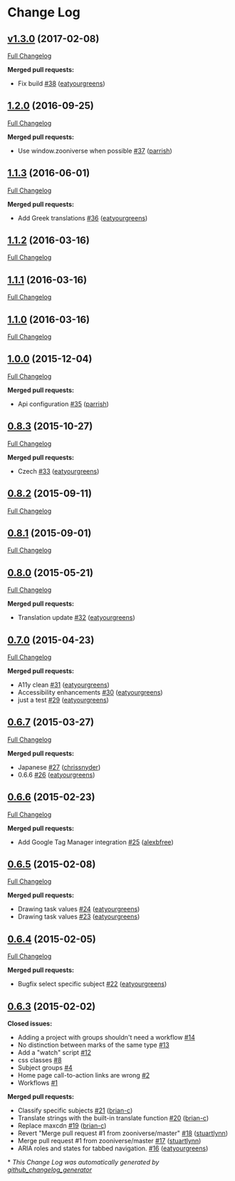 # Change Log

## [v1.3.0](https://github.com/zooniverse/zooniverse-readymade/tree/v1.3.0) (2017-02-08)
[Full Changelog](https://github.com/zooniverse/zooniverse-readymade/compare/1.2.0...v1.3.0)

**Merged pull requests:**

- Fix build [\#38](https://github.com/zooniverse/zooniverse-readymade/pull/38) ([eatyourgreens](https://github.com/eatyourgreens))

## [1.2.0](https://github.com/zooniverse/zooniverse-readymade/tree/1.2.0) (2016-09-25)
[Full Changelog](https://github.com/zooniverse/zooniverse-readymade/compare/1.1.3...1.2.0)

**Merged pull requests:**

- Use window.zooniverse when possible [\#37](https://github.com/zooniverse/zooniverse-readymade/pull/37) ([parrish](https://github.com/parrish))

## [1.1.3](https://github.com/zooniverse/zooniverse-readymade/tree/1.1.3) (2016-06-01)
[Full Changelog](https://github.com/zooniverse/zooniverse-readymade/compare/1.1.2...1.1.3)

**Merged pull requests:**

- Add Greek translations [\#36](https://github.com/zooniverse/zooniverse-readymade/pull/36) ([eatyourgreens](https://github.com/eatyourgreens))

## [1.1.2](https://github.com/zooniverse/zooniverse-readymade/tree/1.1.2) (2016-03-16)
[Full Changelog](https://github.com/zooniverse/zooniverse-readymade/compare/1.1.1...1.1.2)

## [1.1.1](https://github.com/zooniverse/zooniverse-readymade/tree/1.1.1) (2016-03-16)
[Full Changelog](https://github.com/zooniverse/zooniverse-readymade/compare/1.1.0...1.1.1)

## [1.1.0](https://github.com/zooniverse/zooniverse-readymade/tree/1.1.0) (2016-03-16)
[Full Changelog](https://github.com/zooniverse/zooniverse-readymade/compare/1.0.0...1.1.0)

## [1.0.0](https://github.com/zooniverse/zooniverse-readymade/tree/1.0.0) (2015-12-04)
[Full Changelog](https://github.com/zooniverse/zooniverse-readymade/compare/0.8.3...1.0.0)

**Merged pull requests:**

- Api configuration [\#35](https://github.com/zooniverse/zooniverse-readymade/pull/35) ([parrish](https://github.com/parrish))

## [0.8.3](https://github.com/zooniverse/zooniverse-readymade/tree/0.8.3) (2015-10-27)
[Full Changelog](https://github.com/zooniverse/zooniverse-readymade/compare/0.8.2...0.8.3)

**Merged pull requests:**

- Czech [\#33](https://github.com/zooniverse/zooniverse-readymade/pull/33) ([eatyourgreens](https://github.com/eatyourgreens))

## [0.8.2](https://github.com/zooniverse/zooniverse-readymade/tree/0.8.2) (2015-09-11)
[Full Changelog](https://github.com/zooniverse/zooniverse-readymade/compare/0.8.1...0.8.2)

## [0.8.1](https://github.com/zooniverse/zooniverse-readymade/tree/0.8.1) (2015-09-01)
[Full Changelog](https://github.com/zooniverse/zooniverse-readymade/compare/0.8.0...0.8.1)

## [0.8.0](https://github.com/zooniverse/zooniverse-readymade/tree/0.8.0) (2015-05-21)
[Full Changelog](https://github.com/zooniverse/zooniverse-readymade/compare/0.7.0...0.8.0)

**Merged pull requests:**

- Translation update [\#32](https://github.com/zooniverse/zooniverse-readymade/pull/32) ([eatyourgreens](https://github.com/eatyourgreens))

## [0.7.0](https://github.com/zooniverse/zooniverse-readymade/tree/0.7.0) (2015-04-23)
[Full Changelog](https://github.com/zooniverse/zooniverse-readymade/compare/0.6.7...0.7.0)

**Merged pull requests:**

- A11y clean [\#31](https://github.com/zooniverse/zooniverse-readymade/pull/31) ([eatyourgreens](https://github.com/eatyourgreens))
- Accessibility enhancements [\#30](https://github.com/zooniverse/zooniverse-readymade/pull/30) ([eatyourgreens](https://github.com/eatyourgreens))
- just a test [\#29](https://github.com/zooniverse/zooniverse-readymade/pull/29) ([eatyourgreens](https://github.com/eatyourgreens))

## [0.6.7](https://github.com/zooniverse/zooniverse-readymade/tree/0.6.7) (2015-03-27)
[Full Changelog](https://github.com/zooniverse/zooniverse-readymade/compare/0.6.6...0.6.7)

**Merged pull requests:**

- Japanese [\#27](https://github.com/zooniverse/zooniverse-readymade/pull/27) ([chrissnyder](https://github.com/chrissnyder))
- 0.6.6 [\#26](https://github.com/zooniverse/zooniverse-readymade/pull/26) ([eatyourgreens](https://github.com/eatyourgreens))

## [0.6.6](https://github.com/zooniverse/zooniverse-readymade/tree/0.6.6) (2015-02-23)
[Full Changelog](https://github.com/zooniverse/zooniverse-readymade/compare/0.6.5...0.6.6)

**Merged pull requests:**

- Add Google Tag Manager integration [\#25](https://github.com/zooniverse/zooniverse-readymade/pull/25) ([alexbfree](https://github.com/alexbfree))

## [0.6.5](https://github.com/zooniverse/zooniverse-readymade/tree/0.6.5) (2015-02-08)
[Full Changelog](https://github.com/zooniverse/zooniverse-readymade/compare/0.6.4...0.6.5)

**Merged pull requests:**

- Drawing task values [\#24](https://github.com/zooniverse/zooniverse-readymade/pull/24) ([eatyourgreens](https://github.com/eatyourgreens))
- Drawing task values [\#23](https://github.com/zooniverse/zooniverse-readymade/pull/23) ([eatyourgreens](https://github.com/eatyourgreens))

## [0.6.4](https://github.com/zooniverse/zooniverse-readymade/tree/0.6.4) (2015-02-05)
[Full Changelog](https://github.com/zooniverse/zooniverse-readymade/compare/0.6.3...0.6.4)

**Merged pull requests:**

- Bugfix select specific subject [\#22](https://github.com/zooniverse/zooniverse-readymade/pull/22) ([eatyourgreens](https://github.com/eatyourgreens))

## [0.6.3](https://github.com/zooniverse/zooniverse-readymade/tree/0.6.3) (2015-02-02)
**Closed issues:**

- Adding a project with groups shouldn't need a workflow [\#14](https://github.com/zooniverse/zooniverse-readymade/issues/14)
- No distinction between marks of the same type [\#13](https://github.com/zooniverse/zooniverse-readymade/issues/13)
- Add a "watch" script [\#12](https://github.com/zooniverse/zooniverse-readymade/issues/12)
- css classes [\#8](https://github.com/zooniverse/zooniverse-readymade/issues/8)
- Subject groups [\#4](https://github.com/zooniverse/zooniverse-readymade/issues/4)
- Home page call-to-action links are wrong [\#2](https://github.com/zooniverse/zooniverse-readymade/issues/2)
- Workflows [\#1](https://github.com/zooniverse/zooniverse-readymade/issues/1)

**Merged pull requests:**

- Classify specific subjects [\#21](https://github.com/zooniverse/zooniverse-readymade/pull/21) ([brian-c](https://github.com/brian-c))
- Translate strings with the built-in translate function [\#20](https://github.com/zooniverse/zooniverse-readymade/pull/20) ([brian-c](https://github.com/brian-c))
- Replace maxcdn [\#19](https://github.com/zooniverse/zooniverse-readymade/pull/19) ([brian-c](https://github.com/brian-c))
- Revert "Merge pull request \#1 from zooniverse/master" [\#18](https://github.com/zooniverse/zooniverse-readymade/pull/18) ([stuartlynn](https://github.com/stuartlynn))
- Merge pull request \#1 from zooniverse/master [\#17](https://github.com/zooniverse/zooniverse-readymade/pull/17) ([stuartlynn](https://github.com/stuartlynn))
- ARIA roles and states for tabbed navigation. [\#16](https://github.com/zooniverse/zooniverse-readymade/pull/16) ([eatyourgreens](https://github.com/eatyourgreens))



\* *This Change Log was automatically generated by [github_changelog_generator](https://github.com/skywinder/Github-Changelog-Generator)*